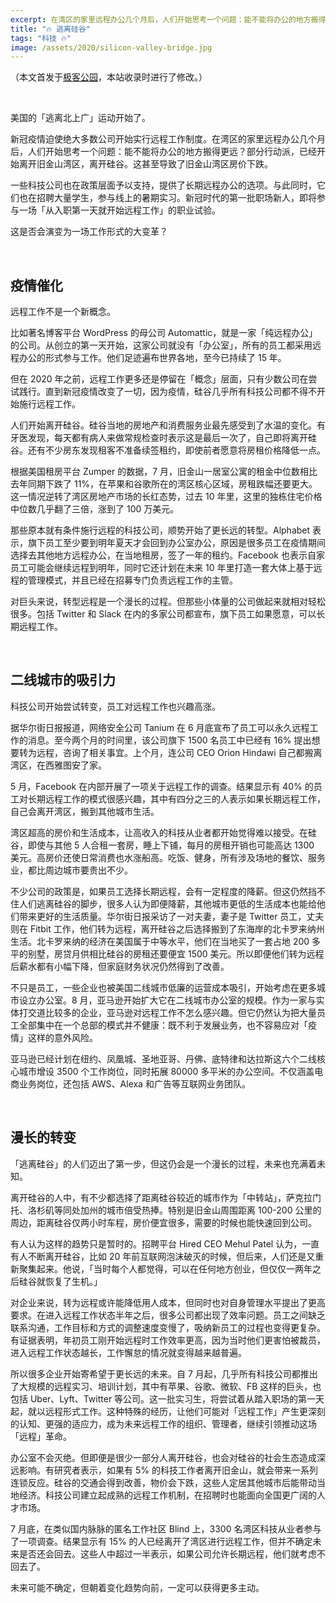 ```yaml
---
excerpt: 在湾区的家里远程办公几个月后，人们开始思考一个问题：能不能将办公的地方搬得更远？部分行动派，已经开始离开旧金山湾区，离开硅谷。
title: "🔥 逃离硅谷"
tags: "科技 🔥"
image: /assets/2020/silicon-valley-bridge.jpg
---
```


（本文首发于[极客公园](https://www.geekpark.net/news/264917)，本站收录时进行了修改。）

<br>

美国的「逃离北上广」运动开始了。

新冠疫情迫使绝大多数公司开始实行远程工作制度。在湾区的家里远程办公几个月后，人们开始思考一个问题：能不能将办公的地方搬得更远？部分行动派，已经开始离开旧金山湾区，离开硅谷。这甚至导致了旧金山湾区房价下跌。

一些科技公司也在政策层面予以支持，提供了长期远程办公的选项。与此同时，它们也在招聘大量学生，参与线上的暑期实习。新冠时代的第一批职场新人，即将参与一场「从入职第一天就开始远程工作」的职业试验。

这是否会演变为一场工作形式的大变革？

<br>

## 疫情催化

远程工作不是一个新概念。

比如著名博客平台 WordPress 的母公司 Automattic，就是一家「纯远程办公」的公司。从创立的第一天开始，这家公司就没有「办公室」，所有的员工都采用远程办公的形式参与工作。他们足迹遍布世界各地，至今已持续了 15 年。

但在 2020 年之前，远程工作更多还是停留在「概念」层面，只有少数公司在尝试践行。直到新冠疫情改变了一切，因为疫情，硅谷几乎所有科技公司都不得不开始施行远程工作。

人们开始离开硅谷。硅谷当地的房地产和消费服务业最先感受到了水温的变化。有牙医发现，每天都有病人来做常规检查时表示这是最后一次了，自己即将离开硅谷。还有不少房东发现租客不准备续签租约，即使前者愿意将房租价格降低一点。

根据美国租房平台 Zumper 的数据，7 月，旧金山一居室公寓的租金中位数相比去年同期下跌了 11%，在苹果和谷歌所在的湾区核心区域，房租跌幅还要更大。这一情况逆转了湾区房地产市场的长红态势，过去 10 年里，这里的独栋住宅价格中位数几乎翻了三倍，涨到了 100 万美元。

那些原本就有条件施行远程的科技公司，顺势开始了更长远的转型。Alphabet 表示，旗下员工至少要到明年夏天才会回到办公室办公，原因是很多员工在疫情期间选择去其他地方远程办公，在当地租房，签了一年的租约。Facebook 也表示自家员工可能会继续远程到明年，同时它还计划在未来 10 年里打造一套大体上基于远程的管理模式，并且已经在招募专门负责远程工作的主管。

对巨头来说，转型远程是一个漫长的过程。但那些小体量的公司做起来就相对轻松很多。包括 Twitter 和 Slack 在内的多家公司都宣布，旗下员工如果愿意，可以长期远程工作。

<br>

## 二线城市的吸引力

科技公司开始尝试转变，员工对远程工作也兴趣高涨。

据华尔街日报报道，网络安全公司 Tanium 在 6 月底宣布了员工可以永久远程工作的消息。至今两个月的时间里，该公司旗下 1500 名员工中已经有 16% 提出想要转为远程，咨询了相关事宜。上个月，连公司 CEO Orion Hindawi 自己都搬离湾区，在西雅图安了家。

5 月，Facebook 在内部开展了一项关于远程工作的调查。结果显示有 40% 的员工对长期远程工作的模式很感兴趣，其中有四分之三的人表示如果长期远程工作，自己会离开湾区，搬到其他城市生活。

湾区超高的房价和生活成本，让高收入的科技从业者都开始觉得难以接受。在硅谷，即使与其他 5 人合租一套房，睡上下铺，每月的房租开销也可能高达 1300 美元。高房价还使日常消费也水涨船高。吃饭、健身，所有涉及场地的餐饮、服务业，都比周边城市要贵出不少。

不少公司的政策是，如果员工选择长期远程，会有一定程度的降薪。但这仍然挡不住人们逃离硅谷的脚步，很多人认为即便降薪，其他城市更低的生活成本也能给他们带来更好的生活质量。华尔街日报采访了一对夫妻，妻子是 Twitter 员工，丈夫则在 Fitbit 工作，他们转为远程，离开硅谷之后选择搬到了东海岸的北卡罗来纳州生活。北卡罗来纳的经济在美国属于中等水平，他们在当地买了一套占地 200 多平的别墅，房贷月供相比硅谷的房租还要便宜 1500 美元。所以即便他们转为远程后薪水都有小幅下降，但家庭财务状况仍然得到了改善。

不只是员工，一些企业也被美国二线城市低廉的运营成本吸引，开始考虑在更多城市设立办公室。8 月，亚马逊开始扩大它在二线城市办公室的规模。作为一家与实体打交道比较多的企业，亚马逊对远程工作不怎么感兴趣。但它仍然认为把大量员工全部集中在一个总部的模式并不健康：既不利于发展业务，也不容易应对「疫情」这样的意外风险。

亚马逊已经计划在纽约、凤凰城、圣地亚哥、丹佛、底特律和达拉斯这六个二线核心城市增设 3500 个工作岗位，同时拓展 80000 多平米的办公空间。不仅涵盖电商业务岗位，还包括 AWS、Alexa 和广告等互联网业务团队。

<br>

## 漫长的转变

「逃离硅谷」的人们迈出了第一步，但这仍会是一个漫长的过程，未来也充满着未知。

离开硅谷的人中，有不少都选择了距离硅谷较近的城市作为「中转站」，萨克拉门托、洛杉矶等同处加州的城市倍受热捧。特别是旧金山周围距离 100-200 公里的周边，距离硅谷仅两小时车程，房价便宜很多，需要的时候也能快速回到公司。

有人认为这样的趋势只是暂时的。招聘平台 Hired CEO Mehul Patel 认为，一直有人不断离开硅谷，比如 20 年前互联网泡沫破灭的时候，但后来，人们还是又重新聚集起来。他说，「当时每个人都觉得，可以在任何地方创业，但仅仅一两年之后硅谷就恢复了生机。」

对企业来说，转为远程或许能降低用人成本，但同时也对自身管理水平提出了更高要求。在进入远程工作状态半年之后，很多公司都出现了效率问题。员工之间缺乏联系沟通，工作目标和方式的调整速度变慢了，吸纳新员工的过程也变得更复杂。有证据表明，年初员工刚开始远程时工作效率更高，因为当时他们更害怕被裁员，进入远程工作状态越长，工作懈怠的情况就变得越来越普遍。

所以很多企业开始寄希望于更长远的未来。自 7 月起，几乎所有科技公司都推出了大规模的远程实习、培训计划，其中有苹果、谷歌、微软、FB 这样的巨头，也包括 Uber、Lyft、Twitter 等公司。这一批实习生，将尝试着从踏入职场的第一天起，就以远程形式工作。这种特殊的经历，让他们可能对「远程工作」产生更深刻的认知、更强的适应力，成为未来远程工作的组织、管理者，继续引领推动这场「远程」革命。

办公室不会灭绝。但即便是很少一部分人离开硅谷，也会对硅谷的社会生态造成深远影响。有研究者表示，如果有 5% 的科技工作者离开旧金山，就会带来一系列连锁反应。硅谷的交通会得到改善，物价会下跌，这些人定居其他城市后能带动当地经济。科技公司建立起成熟的远程工作机制，在招聘时也能面向全国更广阔的人才市场。

7 月底，在类似国内脉脉的匿名工作社区 Blind 上，3300 名湾区科技从业者参与了一项调查。结果显示有 15% 的人已经离开了湾区进行远程工作，但并不确定未来是否还会回去。这些人中超过一半表示，如果公司允许长期远程，他们就考虑不回去了。

未来可能不确定，但朝着变化趋势向前，一定可以获得更多主动。

